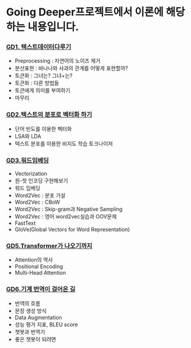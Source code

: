 # Going Deeper프로젝트에서 이론에 해당하는 내용입니다.
### [GD1. 텍스트데이터다루기](https://foul-beechnut-069.notion.site/GD1-fa2a962631b34a77b9e4bfdb006124f4)
  - Preprocessing : 자연어의 노이즈 제거
  - 분산표현 : 바나나와 사과의 관계를 어떻게 표현할까?
  - 토큰화 : 그녀는? 그녀+는?  
  - 토큰화 : 다른 방법들
  - 토큰에게 의미를 부여하기
  - 마무리
### [GD2.텍스트의 분포로 벡터화 하기](https://foul-beechnut-069.notion.site/GD2-a8aec887008c4ff3b4129734662052ee)
  - 단어 빈도를 이용한 벡터화
  - LSA와 LDA
  - 텍스트 분포를 이용한 비지도 학습 토크나이저
### [GD3.워드임베딩](https://foul-beechnut-069.notion.site/GD3-7f00360c6d84425cb08a736e2150ff9d)
  - Vectorization
  - 원-핫 인코딩 구현해보기
  - 워드 임베딩
  - Word2Vec : 분포 가설
  - Word2Vec : CBoW
  - Word2Vec : Skip-gram과 Negative Sampling
  - Word2Vec : 영어 word2vec실습과 OOV문제
  - FastText
  - GloVe(Global Vectors for Word Representation)
### [GD5.Transformer가 나오기까지](https://foul-beechnut-069.notion.site/GD5-Transformer-21bd28eecaa34f0cba83a5e2abd7440a)
  - Attention의 역사
  - Positional Encoding
  - Multi-Head Attention
### [GD6.기계 번역이 걸어온 길](https://foul-beechnut-069.notion.site/GD6-4b6980b12b89490186e965f8bf80f9ae)
  - 번역의 흐름
  - 문장 생성 방식
  - Data Augmentation
  - 성능 평가 지표, BLEU score
  - 챗봇과 번역기
  - 좋은 챗봇이 되려면
